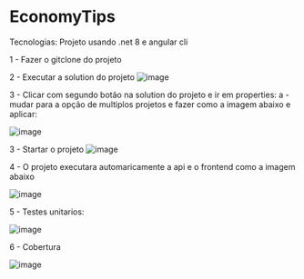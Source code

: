 # EconomyTips

Tecnologias: Projeto usando .net 8 e angular cli

1 - Fazer o gitclone do projeto

2 - Executar a solution do projeto
![image](https://github.com/silviogarcez/EconomyTips/assets/28707195/fc7b85e5-fec6-45bc-a6e1-69d8f8e8fc40)

3 - Clicar com segundo botão na solution do projeto e ir em properties:
    a - mudar para a opção de multiplos projetos e fazer como a imagem abaixo e aplicar:

![image](https://github.com/silviogarcez/EconomyTips/assets/28707195/defb23a8-0a97-4236-9c20-4240bd872898)

3 - Startar o projeto
![image](https://github.com/silviogarcez/EconomyTips/assets/28707195/b3afab33-e0d5-47a2-9a5f-174cc9fb2951)

4 - O projeto executara automaricamente a api e o frontend como a imagem abaixo

![image](https://github.com/silviogarcez/EconomyTips/assets/28707195/02235471-bdbf-4d27-9d47-852dabd67895)

5 - Testes unitarios:

![image](https://github.com/silviogarcez/EconomyTips/assets/28707195/e17fce5b-3d04-4d5f-b711-0401db2ebe04)

6 - Cobertura

![image](https://github.com/silviogarcez/EconomyTips/assets/28707195/6982ab23-d6a8-4b1c-b73f-fe9df6988440)



